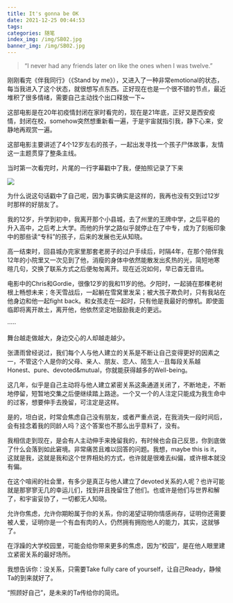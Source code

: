 ```yaml
---
title: It's gonna be OK
date: 2021-12-25 00:44:53
tags:
categories: 随笔
index_img: /img/SB02.jpg
banner_img: /img/SB02.jpg
---
```


> “I never had any friends later on like the ones when I was twelve.”

刚刚看完《伴我同行》（《Stand by me》），又进入了一种非常emotional的状态，每当我进入了这个状态，就很想写点东西。正好现在也是一个很不错的节点，最近堆积了很多情绪，需要自己主动找个出口释放一下~

这部电影是在20年初疫情封闭在家时看完的，现在是21年底，正好又是西安疫情，封闭在校，somehow突然想重新看一遍，于是宇宙就指引我，静下心来，安静地再观赏一遍。

这部电影主要讲述了4个12岁左右的孩子，一起出发寻找一个孩子尸体故事，友情这一主题贯穿了整条主线。

当时第一次看完时，片尾的一行字幕戳中了我，便拍照记录了下来

![](https://gitee.com/Rash10-d/figurebed/raw/master/img/4a39b55d26baf2e2afa2b64fe0deb7d.jpg)

为什么说这句话戳中了自己呢，因为事实确实是这样的，我再也没有交到过12岁时那样的好朋友了。

我的12岁，升学到初中，我离开那个小县城，去了州里的王牌中学，之后平稳的升入高中，之后考上大学。而他的升学之路似乎就停止在了中专，成为了刻板印象中的那些读“专科”的孩子，后来的发展也无从知晓。

高一结束时，回县城办完家里那套老房子的过户手续后，时隔4年，在那个陪伴我12年的小院里又一次见到了他，消瘦的身体中依然能散发出炙热的光，简短地寒暄几句，交换了联系方式之后便匆匆离开。现在近况如何，早已杳无音讯。

电影中的Chris和Gordie，很像12岁的我和11岁的他。夕阳时，一起骑在那棵老树根上畅想未来；冬天雪战后，一起躺在雪窝里发呆；被大孩子欺负时，只有我站在他身边和他一起fight back。和女孩走在一起时，只有他是我最好的僚机。即使面临即将离开故土，离开他，他依然坚定地鼓励我走的更远。

·····

舞台越走做越大，身边交心的人却越走越少。

张潇雨曾经说过，我们每个人与他人建立的关系是不断让自己变得更好的因素之一，不管这个人是你的父母、亲人、朋友、恋人、陌生人···且每段关系越Honest、pure、devoted&mutual，你就能获得越多的Well-being。

这几年，似乎是自己主动将与他人建立紧密关系这条通道关闭了，不断地走，不断地停留，短暂地交集之后便继续踏上路途。一个又一个的人注定只能成为我生命中的过客，想要伸手去挽留，可注定是这样。

是的，坦白说，时常会焦虑自己没有朋友，或者严重点说，在我消失一段时间后，会有挂念着我的同龄人吗？这个答案也不那么出乎意料了，没有。

我相信走到现在，是会有人主动伸手来挽留我的，有时候也会自己反思，你到底做了什么会落到如此窘境。非常痛苦且难以回答的问题。我想，maybe this is it，这就是我，这就是我和这个世界相处的方式，也许就是很难去纠偏，或许根本就没有偏。

在这个喧闹的社会里，有多少是真正与他人建立了devoted关系的人呢？也许可能就是那寥寥无几的幸运儿们，找到并且挽留住了他们。也或许是他们与世界和解了，和宇宙妥协了，一切都无人知晓。

允许你焦虑，允许你期盼属于你的关系，你的渴望证明你情感尚存，证明你还需要被人爱，证明你是一个有血有肉的人，仍然拥有拥抱他人的能力，其实，这就够了。

在浮躁的大学校园里，可能会给你带来更多的焦虑，因为“校园”，是在他人眼里建立紧密关系的最好场所。

我想告诉你：没关系，只需要Take fully care of yourself，让自己Ready，静候Ta的到来就好了。

“照顾好自己”，是未来的Ta传给你的简讯。
